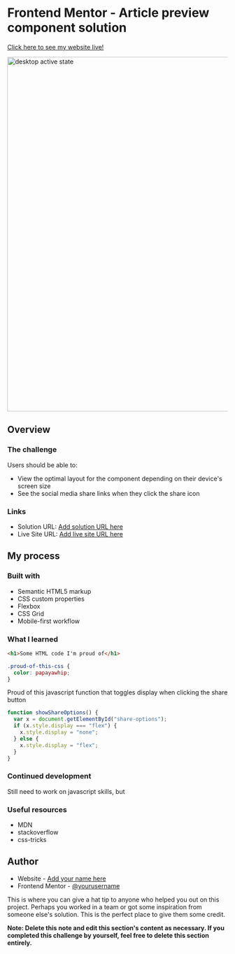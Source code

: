 # Frontend Mentor - Article preview component solution

[Click here to see my website live!](insert)

<img width="811" alt="desktop active state" src="https://github.com/LBuchananCates/furrniture-article-page/assets/100169368/09a0ecc8-780d-4f18-b9c0-8dabfe4b0be1">

## Overview

### The challenge

Users should be able to:

- View the optimal layout for the component depending on their device's screen size
- See the social media share links when they click the share icon

### Links

- Solution URL: [Add solution URL here](https://your-solution-url.com)
- Live Site URL: [Add live site URL here](https://your-live-site-url.com)

## My process

### Built with

- Semantic HTML5 markup
- CSS custom properties
- Flexbox
- CSS Grid
- Mobile-first workflow

### What I learned

```html
<h1>Some HTML code I'm proud of</h1>
```

```css
.proud-of-this-css {
  color: papayawhip;
}
```

Proud of this javascript function that toggles display when clicking the share button

```js
function showShareOptions() {
  var x = document.getElementById("share-options");
  if (x.style.display === "flex") {
    x.style.display = "none";
  } else {
    x.style.display = "flex";
  }
}
```

### Continued development

Still need to work on javascript skills, but

### Useful resources

- MDN
- stackoverflow
- css-tricks

## Author

- Website - [Add your name here](https://www.your-site.com)
- Frontend Mentor - [@yourusername](https://www.frontendmentor.io/profile/yourusername)

This is where you can give a hat tip to anyone who helped you out on this project. Perhaps you worked in a team or got some inspiration from someone else's solution. This is the perfect place to give them some credit.

**Note: Delete this note and edit this section's content as necessary. If you completed this challenge by yourself, feel free to delete this section entirely.**
